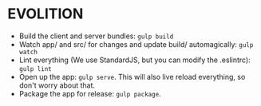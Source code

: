 # EVOLITION
- Build the client and server bundles: `gulp build`
- Watch app/ and src/ for changes and update build/ automagically: `gulp watch`
- Lint everything (We use StandardJS, but you can modify the .eslintrc): `gulp lint`
- Open up the app: `gulp serve`. This will also live reload everything, so don't worry about that.
- Package the app for release: `gulp package`.
